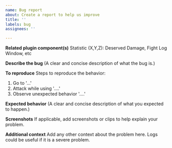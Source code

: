 ```yaml
---
name: Bug report
about: Create a report to help us improve
title: ''
labels: bug
assignees: ''

---
```


**Related plugin component(s)**
Statistic (X,Y,Z): Deserved Damage, Fight Log Window, etc

**Describe the bug**
(A clear and concise description of what the bug is.)

**To reproduce**
Steps to reproduce the behavior:
1. Go to '...'
2. Attack while using '....'
3. Observe unexpected behavior '....'

**Expected behavior**
(A clear and concise description of what you expected to happen.)

**Screenshots**
If applicable, add screenshots or clips to help explain your problem.

**Additional context**
Add any other context about the problem here. Logs could be useful if it is a severe problem.
